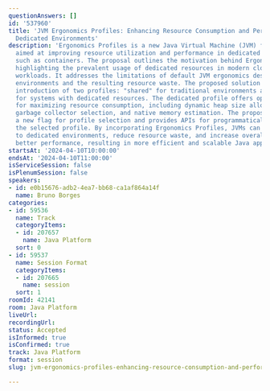 ```yaml
---
questionAnswers: []
id: '537960'
title: 'JVM Ergonomics Profiles: Enhancing Resource Consumption and Performance in
  Dedicated Environments'
description: 'Ergonomics Profiles is a new Java Virtual Machine (JVM) feature proposal
  aimed at improving resource utilization and performance in dedicated JVM environments,
  such as containers. The proposal outlines the motivation behind Ergonomics Profiles,
  highlighting the prevalent usage of dedicated resources in modern cloud-based JVM
  workloads. It addresses the limitations of default JVM ergonomics designed for shared
  environments and the resulting resource waste. The proposed solution includes the
  introduction of two profiles: "shared" for traditional environments and "dedicated"
  for systems with dedicated resources. The dedicated profile offers optimized heuristics
  for maximizing resource consumption, including dynamic heap size allocation, enhanced
  garbage collector selection, and native memory estimation. The proposal also presents
  a new flag for profile selection and provides APIs for programmatically identifying
  the selected profile. By incorporating Ergonomics Profiles, JVMs can better adapt
  to dedicated environments, reduce resource waste, and increase overall chances of
  better performance, resulting in more efficient and scalable Java applications.'
startsAt: '2024-04-10T10:00:00'
endsAt: '2024-04-10T11:00:00'
isServiceSession: false
isPlenumSession: false
speakers:
- id: e0b15676-adb2-4ea7-bb68-ca1af864a14f
  name: Bruno Borges
categories:
- id: 59536
  name: Track
  categoryItems:
  - id: 207657
    name: Java Platform
  sort: 0
- id: 59537
  name: Session Format
  categoryItems:
  - id: 207665
    name: session
  sort: 1
roomId: 42141
room: Java Platform
liveUrl: 
recordingUrl: 
status: Accepted
isInformed: true
isConfirmed: true
track: Java Platform
format: session
slug: jvm-ergonomics-profiles-enhancing-resource-consumption-and-performance-in-dedicated-environments

---
```

